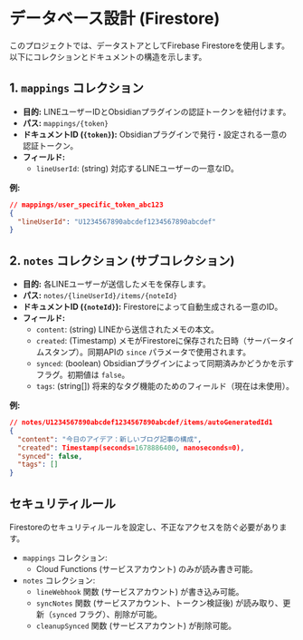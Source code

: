# データベース設計 (Firestore)

このプロジェクトでは、データストアとしてFirebase Firestoreを使用します。以下にコレクションとドキュメントの構造を示します。

## 1. `mappings` コレクション

- **目的:** LINEユーザーIDとObsidianプラグインの認証トークンを紐付けます。
- **パス:** `mappings/{token}`
- **ドキュメントID (`{token}`):** Obsidianプラグインで発行・設定される一意の認証トークン。
- **フィールド:**
    - `lineUserId`: (string) 対応するLINEユーザーの一意なID。

**例:**
```json
// mappings/user_specific_token_abc123
{
  "lineUserId": "U1234567890abcdef1234567890abcdef"
}
```

## 2. `notes` コレクション (サブコレクション)

- **目的:** 各LINEユーザーが送信したメモを保存します。
- **パス:** `notes/{lineUserId}/items/{noteId}`
- **ドキュメントID (`{noteId}`):** Firestoreによって自動生成される一意のID。
- **フィールド:**
    - `content`: (string) LINEから送信されたメモの本文。
    - `created`: (Timestamp) メモがFirestoreに保存された日時（サーバータイムスタンプ）。同期APIの `since` パラメータで使用されます。
    - `synced`: (boolean) Obsidianプラグインによって同期済みかどうかを示すフラグ。初期値は `false`。
    - `tags`: (string[]) 将来的なタグ機能のためのフィールド（現在は未使用）。

**例:**
```json
// notes/U1234567890abcdef1234567890abcdef/items/autoGeneratedId1
{
  "content": "今日のアイデア：新しいブログ記事の構成",
  "created": Timestamp(seconds=1678886400, nanoseconds=0),
  "synced": false,
  "tags": []
}
```

## セキュリティルール

Firestoreのセキュリティルールを設定し、不正なアクセスを防ぐ必要があります。

- `mappings` コレクション:
    - Cloud Functions (サービスアカウント) のみが読み書き可能。
- `notes` コレクション:
    - `lineWebhook` 関数 (サービスアカウント) が書き込み可能。
    - `syncNotes` 関数 (サービスアカウント、トークン検証後) が読み取り、更新（`synced` フラグ）、削除が可能。
    - `cleanupSynced` 関数 (サービスアカウント) が削除可能。